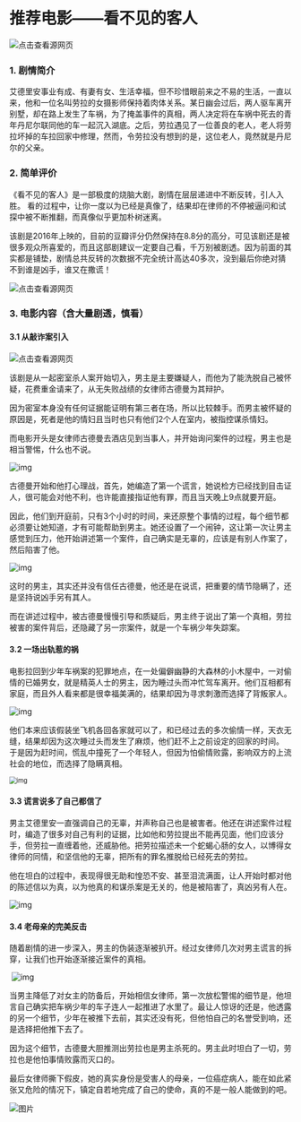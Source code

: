 # 推荐电影——看不见的客人

![点击查看源网页](https://gimg2.baidu.com/image_search/src=http%3A%2F%2Fnimg.ws.126.net%2F%3Furl%3Dhttp%3A%2F%2Fdingyue.ws.126.net%2F2021%2F0318%2Fc705e992p00qq5toe006uc000dc008lc.png%26thumbnail%3D650x2147483647%26quality%3D80%26type%3Djpg&refer=http%3A%2F%2Fnimg.ws.126.net&app=2002&size=f9999,10000&q=a80&n=0&g=0n&fmt=jpeg?sec=1641713704&t=ee11c7dfe0a1a556c518609ef8e49fa5)

### 1. 剧情简介

​       艾德里安事业有成、有妻有女、生活幸福，但不珍惜眼前来之不易的生活，一直以来，他和一位名叫劳拉的女摄影师保持着肉体关系。某日幽会过后，两人驱车离开别墅，却在路上发生了车祸，为了掩盖事件的真相，两人决定将在车祸中死去的青年丹尼尔联同他的车一起沉入湖底。之后，劳拉遇见了一位善良的老人，老人将劳拉坏掉的车拉回家中修理，然而，令劳拉没有想到的是，这位老人，竟然就是丹尼尔的父亲。



### 2.  简单评价

​      《看不见的客人》是一部极度的烧脑大剧，剧情在层层递进中不断反转，引人入胜。  看的过程中，让你一度以为已经是真像了，结果却在律师的不停被逼问和试探中被不断推翻，而真像似乎更加朴树迷离。

​        该剧是2016年上映的，目前的豆瓣评分仍然保持在8.8分的高分，可见该剧还是被很多观众所喜爱的，而且这部剧建议一定要自己看，千万别被剧透。因为前面的其实都是铺垫，剧情总共反转的次数据不完全统计高达40多次，没到最后你绝对猜不到谁是凶手，谁又在撒谎！

![点击查看源网页](https://gimg2.baidu.com/image_search/src=http%3A%2F%2Fnimg.ws.126.net%2F%3Furl%3Dhttp%3A%2F%2Fdingyue.ws.126.net%2F2021%2F0412%2F496e1d39p00qrg2li0034c000ht007fm.png%26thumbnail%3D650x2147483647%26quality%3D80%26type%3Djpg&refer=http%3A%2F%2Fnimg.ws.126.net&app=2002&size=f9999,10000&q=a80&n=0&g=0n&fmt=jpeg?sec=1641712973&t=744391f9d144794a6ae1f3a9b067db17)



### 3. 电影内容（含大量剧透，慎看）

####      3.1 从敲诈案引入

![点击查看源网页](https://img2.baidu.com/it/u=1960843559,2484581947&fm=26&fmt=auto)

​       该剧是从一起密室杀人案开始切入，男主是主要嫌疑人，而他为了能洗脱自己被怀疑，花费重金请来了，从无失败战绩的女律师古德曼为其辩护。

​        因为密室本身没有任何证据能证明有第三者在场，所以比较棘手。而男主被怀疑的原因是，死者是他的情妇且当时也只有他们2个人在室内，被指控谋杀情妇。

​        而电影开头是女律师古德曼去酒店见到当事人，并开始询问案件的过程，男主也是相当警惕，什么也不说。

![img](https://pics1.baidu.com/feed/9f510fb30f2442a7b6a9547f847b254dd0130207.jpeg?token=e20d796f26b742f853ead9737de9dd8a)

​        古德曼开始和他打心理战，首先，她编造了第一个谎言，她说检方已经找到目击证人，很可能会对他不利，也许能直接指证他有罪，而且当天晚上9点就要开庭。

​        因此，他们到开庭前，只有3个小时的时间，来还原整个事情的过程，每个细节都必须要让她知道，才有可能帮助到男主。她还设置了一个闹钟，这让第一次让男主感觉到压力，他开始讲述第一个案件，自己确实是无辜的，应该是有别人作案了，然后陷害了他。

![![img](https://pics6.baidu.com/feed/18d8bc3eb13533fabc9f33fbfceb751940345bfc.jpeg?token=a9289a83655928bc72e4e883bb731e78)](../picture/看不见的客人7.jpeg)

​       这时的男主，其实还并没有信任古德曼，他还是在说谎，把重要的情节隐瞒了，还是坚持说凶手另有其人。

​        而在讲述过程中，被古德曼慢慢引导和质疑后，男主终于说出了第一个真相，劳拉被害的案件背后，还隐藏了另一宗案件，就是一个车祸少年失踪案。



#### 3.2 一场出轨惹的祸

​       电影拉回到少年车祸案的犯罪地点，在一处偏僻幽静的大森林的小木屋中，一对偷情的已婚男女，就是精英人士的男主，因为睡过头而冲忙驾车离开。他们互相都有家庭，而且外人看来都是很幸福美满的，结果却因为寻求刺激而选择了背叛家人。

![img](https://pics1.baidu.com/feed/38dbb6fd5266d016cdd796f8c3135c0137fa35d6.jpeg?token=df046ef7ee4823e398881bd3a2a5e762)

​        他们本来应该假装坐飞机各回各家就可以了，和已经过去的多次偷情一样，天衣无缝，结果却因为这次睡过头而发生了麻烦，他们赶不上之前设定的回家的时间。 于是因为赶时间，慌乱中撞死了一个年轻人，但因为怕偷情败露，影响双方的上流社会的地位，而选择了隐瞒真相。

<img src="https://img0.baidu.com/it/u=115074347,1160391570&fm=253&fmt=auto&app=138&f=JPEG?w=692&h=380" alt="img" style="zoom: 80%;" />



#### 3.3 谎言说多了自己都信了

​        男主艾德里安一直强调自己的无辜，并声称自己也是被害者。他还在讲述案件过程时，编造了很多对自己有利的证据，比如他和劳拉提出不能再见面，他们应该分手，但劳拉一直缠着他，还威胁他。把劳拉描述未一个蛇蝎心肠的女人，以博得女律师的同情，和坚信他的无辜，把所有的罪名推脱给已经死去的劳拉。

​        他在坦白的过程中，表现得很无助和惶恐不安、甚至泪流满面，让人开始时都对他的陈述信以为真，以为他真的和谋杀案是无关的，他是被陷害了，真凶另有人在。

![img](https://img0.baidu.com/it/u=3951982268,2450120421&fm=26&fmt=auto)



#### 3.4 老母亲的完美反击

​       随着剧情的进一步深入，男主的伪装逐渐被扒开。经过女律师几次对男主谎言的拆穿，让我们也开始逐渐接近案件的真相。

​                        ![img](https://img2.baidu.com/it/u=3085752515,3321844126&fm=26&fmt=auto)

​       当男主降低了对女主的防备后，开始相信女律师，第一次放松警惕的细节是，他坦言自己确实把车祸少年的车子连人一起推进了水里了。最让人惊讶的还是，他透露的另一个细节，少年在被推下去前，其实还没有死，但他怕自己的名誉受到响，还是选择把他推下去了。

​        因为这个细节，古德曼大胆推测出劳拉也是男主杀死的。男主此时坦白了一切，劳拉也是他怕事情败露而灭口的。

​        最后女律师撕下假皮，她的真实身份是受害人的母亲，一位癌症病人，能在如此紧张又危险的情况下，镇定自若地完成了自己的使命，真的不是一般人能做到的吧。

![图片](https://user-images.githubusercontent.com/95076496/145536819-06fc2ca8-fdde-4bcb-9ac5-72257434c6bb.png)


